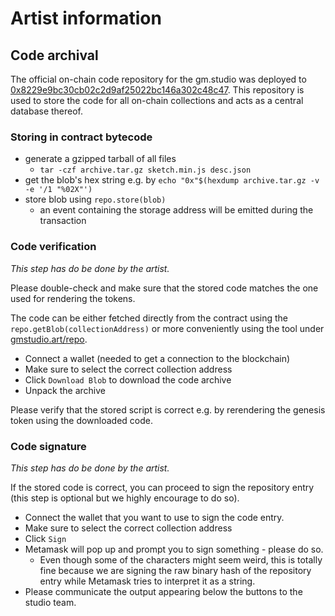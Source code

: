 # Artist information

## Code archival

The official on-chain code repository for the gm.studio was deployed to [0x8229e9bc30cb02c2d9af25022bc146a302c48c47](https://etherscan.io/address/0x8229e9bc30cb02c2d9af25022bc146a302c48c47#readContract).
This repository is used to store the code for all on-chain collections and acts as a central database thereof.

### Storing in contract bytecode

- generate a gzipped tarball of all files
  - `tar -czf archive.tar.gz sketch.min.js desc.json`
- get the blob's hex string e.g. by `echo "0x"$(hexdump archive.tar.gz -v -e '/1 "%02X"')`
- store blob using `repo.store(blob)`
  - an event containing the storage address will be emitted during the transaction

### Code verification

_This step has do be done by the artist._

Please double-check and make sure that the stored code matches the one used for rendering the tokens.

The code can be either fetched directly from the contract using the `repo.getBlob(collectionAddress)` or more conveniently using the tool under [gmstudio.art/repo](https://www.gmstudio.art/repo).

- Connect a wallet (needed to get a connection to the blockchain)
- Make sure to select the correct collection address
- Click `Download Blob` to download the code archive
- Unpack the archive

Please verify that the stored script is correct e.g. by rerendering the genesis token using the downloaded code. 

### Code signature

_This step has do be done by the artist._

If the stored code is correct, you can proceed to sign the repository entry (this step is optional but we highly encourage to do so).

- Connect the wallet that you want to use to sign the code entry.
- Make sure to select the correct collection address
- Click `Sign`
- Metamask will pop up and prompt you to sign something - please do so.
  - Even though some of the characters might seem weird, this is totally fine because we are signing the raw binary hash of the repository entry while Metamask tries to interpret it as a string.
- Please communicate the output appearing below the buttons to the studio team.

